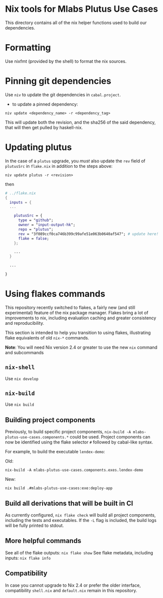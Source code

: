 # Nix tools for Mlabs Plutus Use Cases

This directory contains all of the nix helper functions used to build our
dependencies.

# Formatting

Use nixfmt (provided by the shell) to format the nix sources.

# Pinning git dependencies

Use `niv` to update the git dependencies in `cabal.project`.

- to update a pinned dependency:

```shell
niv update <dependency_name> -r <dependency_tag>
```

This will update both the revision, and the sha256 of the said dependency, that
will then get pulled by haskell-nix.

# Updating plutus

In the case of a `plutus` upgrade, you _must_ also update the `rev` field of `plutusSrc`
in `flake.nix` in addition to the steps above:

```shell
niv update plutus -r <revision>
```

then

```nix
# ../flake.nix
{
  inputs = {
  ...

    plutusSrc = {
      type = "github";
      owner = "input-output-hk";
      repo = "plutus";
      rev = "3f089ccf0ca746b399c99afe51e063b0640af547"; # update here!
      flake = false;
    };

    ...
  }

  ...

}
```

# Using flakes commands

This repository recently switched to flakes, a fairly new (and still experimental)
feature of the nix package manager. Flakes bring a lot of improvements to nix,
including evaluation caching and greater consistency and reproducibility.

This section is intended to help you transition to using flakes, illustrating flake
equivalents of old `nix-*` commands.

**Note**: You will need Nix version 2.4 or greater to use the new `nix` command
and subcommands

## `nix-shell`

Use `nix develop`

## `nix-build`

Use `nix build`

## Building project components

Previously, to build specific project components, `nix-build -A mlabs-plutus-use-cases.components.*`
could be used. Project components can now be identified using the flake selector `#` followed by
cabal-like syntax.

For example, to build the executable `lendex-demo`:

Old:

`nix-build -A mlabs-plutus-use-cases.components.exes.lendex-demo`

New:

`nix build .#mlabs-plutus-use-cases:exe:deploy-app`

## Build all derivations that will be built in CI

As currently configured, `nix flake check` will build all project components, including the tests
and executables. If the `-L` flag is included, the build logs will be fully printed to stdout.

## More helpful commands

See all of the flake outputs: `nix flake show`
See flake metadata, including inputs: `nix flake info`

## Compatibility

In case you cannot upgrade to Nix 2.4 or prefer the older interface, compatibility `shell.nix` and
`default.nix` remain in this repository.
